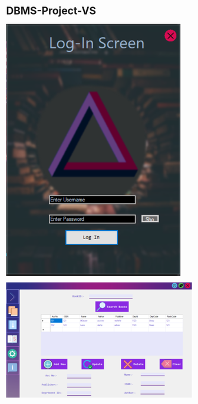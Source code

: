 # DBMS-Project-VS

![image](https://github.com/Verathagnus/DBMS-Project-VS/raw/main/Screen-1.PNG?raw=true)


![image](https://github.com/Verathagnus/DBMS-Project-VS/raw/main/Screen-2.PNG?raw=true)
